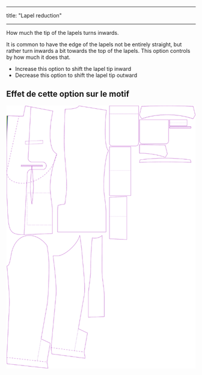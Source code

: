 - - -
title: "Lapel reduction"
- - -

How much the tip of the lapels turns inwards.

It is common to have the edge of the lapels not be entirely straight, but rather turn inwards a bit towards the top of the lapels. This option controls by how much it does that.

- Increase this option to shift the lapel tip inward
- Decrease this option to shift the lapel tip outward

## Effet de cette option sur le motif

![Cette image montre l'effet de cette option en superposant plusieurs variantes qui ont une valeur différente pour cette option](jaeger_lapelreduction_sample.svg "Effet de cette option sur le modèle")
